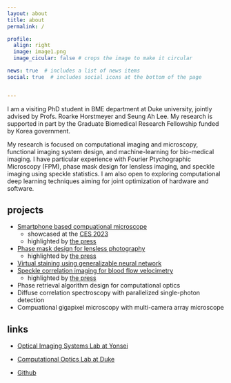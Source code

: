 ```yaml
---
layout: about
title: about
permalink: /

profile:
  align: right
  image: image1.png
  image_cicular: false # crops the image to make it circular

news: true  # includes a list of news items
social: true  # includes social icons at the bottom of the page


---
```




I am a visiting PhD student in BME department at Duke university, jointly advised by Profs. Roarke Horstmeyer and Seung Ah Lee. My research is supported in part by the Graduate Biomedical Research Fellowship funded by Korea government.

My research is focused on computational imaging and microscopy, functional imaging system design, and machine-learning for bio-medical imaging. I have particular experience with Fourier Ptychographic Microscopy (FPM), phase mask design for lensless imaging, and speckle imaging using speckle statistics. I am also open to exploring computational deep learning techniques aiming for joint optimization of hardware and software.



## projects

- [Smartphone based compuational microscope](https://pubs.acs.org/doi/10.1021/acsphotonics.1c00350)
  - showcased at the [CES 2023](https://www.ces.tech/)
  - highlighted by [the press](https://www.yonsei.ac.kr/_custom/yonsei/_app/ocx/news/app.jsp?mode=view&ar_seq=20230109090829964006&sr_volume=0&list_mode=list&sr_site=S&pager.offset=0)
- [Phase mask design for lensless photography](https://opg.optica.org/optica/fulltext.cfm?uri=optica-10-1-72&id=525050)
  - highlighted by [the press](http://www.astronomer.rocks/news/articleView.html?idxno=90516)
- [Virtual staining using generalizable neural network](https://arxiv.org/abs/2303.08140)
- [Speckle correlation imaging for blood flow velocimetry](https://opg.optica.org/optica/fulltext.cfm?uri=optica-9-11-1227&id=513169)
  - highlighted by [the press](https://news.heraldcorp.com/view.php?ud=20221221000480)
- Phase retrieval algorithm design for computational optics
- Diffuse correlation spectroscopy with parallelized single-photon detection
- Compuational gigapixel microscopy with multi-camera array microscope



## links

* [Optical Imaging Systems Lab at Yonsei](https://sites.google.com/oisl.me/oisl/)

* [Computational Optics Lab at Duke](http://horstmeyer.pratt.duke.edu/)

* [Github](https://github.com/kyungchullee)

  

